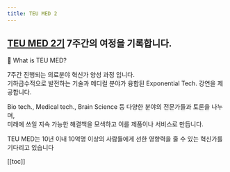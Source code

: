 ```yaml
---
title: TEU MED 2
---
```


<Section>

# [TEU MED 2기](https://www.te.university/med) 7주간의 여정을 기록합니다.

:thinking: What is TEU MED?

7주간 진행되는 의료분야 혁신가 양성 과정 입니다.  
기하급수적으로 발전하는 기술과 메디컬 분야가 융합된 Exponential Tech. 강연을 제공합니다.

Bio tech., Medical tech., Brain Science 등 다양한 분야의 전문가들과 토론을 나누며,  
미래에 쓰일 지속 가능한 해결책을 모색하고 이를 제품이나 서비스로 만듭니다.  

TEU MED는 10년 이내 10억명 이상의 사람들에게 선한 영향력을 줄 수 있는 혁신가를 기다리고 있습니다

</Section>


[[toc]]


<!-- Main 1 -->
